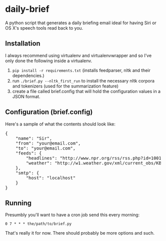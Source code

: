 daily-brief
===========

A python script that generates a daily briefing email ideal for having Siri or OS X's 
speech tools read back to you.

Installation
------------

I always recommend using virtualenv and virtualenvwrapper and so I've only done the 
following inside a virtualenv.

1. `pip install -r requirements.txt` (installs feedparser, nltk and their dependencies.)
2. run `./brief.py --nltk_first_run` to install the necessary nltk corpora and tokenizers
(used for the summarization feature)
3. create a file called brief.config that will hold the configuration values in a 
JSON format.

Configuration (brief.config)
----------------------------

Here's a sample of what the contents should look like:

<pre>
{
	"name": "Sir",
	"from": "your@email.com",
	"to": "your@email.com",
	"feeds": {
		"headlines": "http://www.npr.org/rss/rss.php?id=1001",
		"weather": "http://w1.weather.gov/xml/current_obs/KBFI.rss"
	},
	"smtp": {
		"host": "localhost"		
	}
}
</pre>

Running
-------

Presumbly you'll want to have a cron job send this every morning:

`0 7 * * * the/path/to/brief.py`

That's really it for now. There should probably be more options and such.